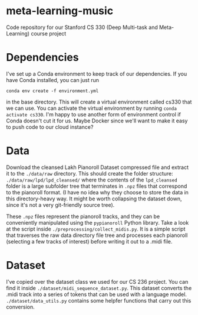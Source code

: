 # meta-learning-music
Code repository for our Stanford CS 330 (Deep Multi-task and Meta-Learning) course project

# Dependencies

I've set up a Conda environment to keep track of our dependencies. If you have Conda installed, you can just run

`conda env create -f environment.yml`

in the base directory. This will create a virtual environment called cs330 that we can use. You can activate
the virtual environment by running `conda activate cs330`. 
I'm happy to use another form of environment control if Conda doesn't cut it for us. Maybe Docker since we'll
want to make it easy to push code to our cloud instance?

# Data

Download the cleansed Lakh Pianoroll Dataset compressed file and extract it to the `./data/raw` directory.
This should create the folder structure: `./data/raw/lpd/lpd_cleansed/` where the contents of the `lpd_cleansed`
folder is a large subfolder tree that terminates in `.npz` files that correspond to the pianoroll format.
(I have no idea why they choose to store the data in this directory-heavy way. It might be worth collapsing the
dataset down, since it's not a very git-friendly source tree).

These `.npz` files represent the pianoroll tracks, and they can be conveniently manipulated using the `pypianoroll` Python
library. Take a look at the script inside `./preprocessing/collect_midis.py`. It is a simple script that
traverses the raw data directory file tree and processes each pianoroll (selecting a few tracks of interest)
before writing it out to a .midi file. 

# Dataset

I've copied over the dataset class we used for our CS 236 project. You can find it inside `./dataset/midi_sequence_dataset.py`. 
This dataset converts the .midi track into a series of tokens that can be used with a language model. `./dataset/data_utils.py`
contains some helpfer functions that carry out this conversion.
